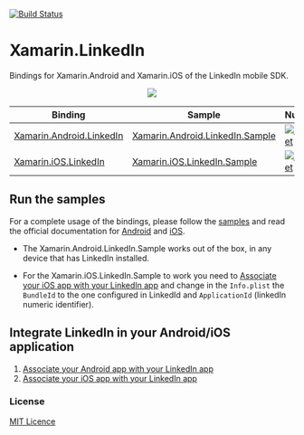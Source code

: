 [![Build Status](https://www.bitrise.io/app/c682a090b3a7c1e7/status.svg?token=_xbX7Yn9LEMHfOFB2kMzng&branch=master)](https://www.bitrise.io/app/c682a090b3a7c1e7)

Xamarin.LinkedIn
===================

Bindings for Xamarin.Android and Xamarin.iOS of the LinkedIn mobile SDK.

<p align="center">
<img src="https://github.com/jzeferino/Xamarin.LinkedIn/blob/master/art/icon.png"/>
</p>

| Binding                                     | Sample                                            | NuGet                                     |
|---------------------------------------------|---------------------------------------------------|-------------------------------------------|
| [Xamarin.Android.LinkedIn][binding-android] | [Xamarin.Android.LinkedIn.Sample][android-sample] | [![NuGet](https://img.shields.io/nuget/v/Xamarin.Android.LinkedIn.svg?label=NuGet)](https://www.nuget.org/packages/Xamarin.Android.LinkedIn/) |
| [Xamarin.iOS.LinkedIn][binding-ios]         | [Xamarin.iOS.LinkedIn.Sample][ios-sample]         | [![NuGet](https://img.shields.io/nuget/v/Xamarin.iOS.LinkedIn.svg?label=NuGet)](https://www.nuget.org/packages/Xamarin.iOS.LinkedIn/)         |

## Run the samples

For a complete usage of the bindings, please follow the [samples][samples] and read the official documentation for [Android][docs-sdk-android] and [iOS][docs-sdk-ios].

* The Xamarin.Android.LinkedIn.Sample works out of the box, in any device that has LinkedIn installed.

* For the Xamarin.iOS.LinkedIn.Sample to work you need to [Associate your iOS app with your LinkedIn app](docs/associate-ios.md) and change in the `Info.plist` the `BundleId` to the one configured in LinkedId and `ApplicationId` (linkedIn numeric identifier).

## Integrate LinkedIn in your Android/iOS application

1. [Associate your Android app with your LinkedIn app](docs/associate-android.md)
2. [Associate your iOS app with your LinkedIn app](docs/associate-ios.md)

[docs-sdk-android]: https://developer.linkedin.com/docs/android-sdk
[docs-sdk-ios]: https://developer.linkedin.com/docs/ios-sdk
[docs-understanding]: https://developer.linkedin.com/docs/ios-sdk-auth#ux
[binding-android]: src/Xamarin.Android.LinkedIn/
[binding-ios]: src/Xamarin.iOS.LinkedIn/
[android-sample]: src/samples/Xamarin.Android.LinkedIn.Sample/
[ios-sample]: src/samples/Xamarin.iOS.LinkedIn.Sample/
[samples]: src/samples/

### License
[MIT Licence](LICENSE) 
